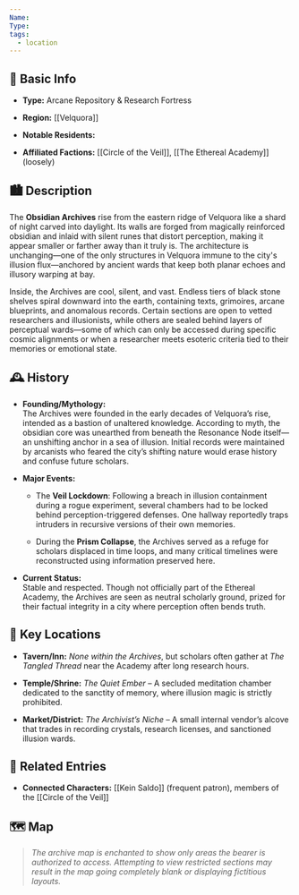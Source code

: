 ```yaml
---
Name: 
Type: 
tags:
  - location
---
```

## 📍 Basic Info

- **Type:** Arcane Repository & Research Fortress
    
- **Region:** [[Velquora]]
    
- **Notable Residents:**
    
- **Affiliated Factions:** [[Circle of the Veil]], [[The Ethereal Academy]] (loosely)
    

## 🏙️ Description

The **Obsidian Archives** rise from the eastern ridge of Velquora like a shard of night carved into daylight. Its walls are forged from magically reinforced obsidian and inlaid with silent runes that distort perception, making it appear smaller or farther away than it truly is. The architecture is unchanging—one of the only structures in Velquora immune to the city's illusion flux—anchored by ancient wards that keep both planar echoes and illusory warping at bay.

Inside, the Archives are cool, silent, and vast. Endless tiers of black stone shelves spiral downward into the earth, containing texts, grimoires, arcane blueprints, and anomalous records. Certain sections are open to vetted researchers and illusionists, while others are sealed behind layers of perceptual wards—some of which can only be accessed during specific cosmic alignments or when a researcher meets esoteric criteria tied to their memories or emotional state.

## 🕰️ History

- **Founding/Mythology:**  
    The Archives were founded in the early decades of Velquora’s rise, intended as a bastion of unaltered knowledge. According to myth, the obsidian core was unearthed from beneath the Resonance Node itself—an unshifting anchor in a sea of illusion. Initial records were maintained by arcanists who feared the city’s shifting nature would erase history and confuse future scholars.
    
- **Major Events:**
    
    - The **Veil Lockdown**: Following a breach in illusion containment during a rogue experiment, several chambers had to be locked behind perception-triggered defenses. One hallway reportedly traps intruders in recursive versions of their own memories.
        
    - During the **Prism Collapse**, the Archives served as a refuge for scholars displaced in time loops, and many critical timelines were reconstructed using information preserved here.
        
- **Current Status:**  
    Stable and respected. Though not officially part of the Ethereal Academy, the Archives are seen as neutral scholarly ground, prized for their factual integrity in a city where perception often bends truth.
    

## 🌟 Key Locations

- **Tavern/Inn:** _None within the Archives_, but scholars often gather at _The Tangled Thread_ near the Academy after long research hours.
    
- **Temple/Shrine:** _The Quiet Ember_ – A secluded meditation chamber dedicated to the sanctity of memory, where illusion magic is strictly prohibited.
    
- **Market/District:** _The Archivist’s Niche_ – A small internal vendor’s alcove that trades in recording crystals, research licenses, and sanctioned illusion wards.
    

## 🔗 Related Entries

- **Connected Characters:** [[Kein Saldo]] (frequent patron), members of the [[Circle of the Veil]]


## 🗺️ Map

> _The archive map is enchanted to show only areas the bearer is authorized to access. Attempting to view restricted sections may result in the map going completely blank or displaying fictitious layouts._